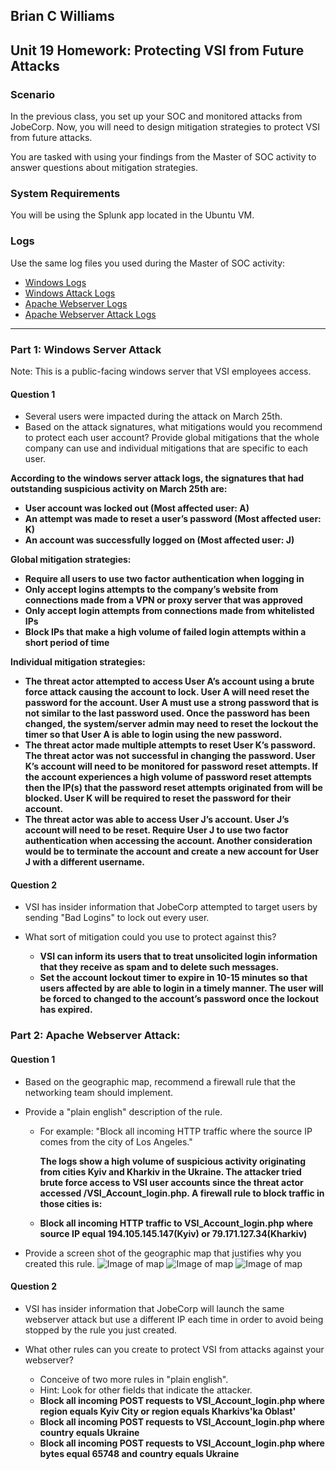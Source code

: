 ## Brian C Williams

## Unit 19 Homework: Protecting VSI from Future Attacks

### Scenario

In the previous class,  you set up your SOC and monitored attacks from JobeCorp. Now, you will need to design mitigation strategies to protect VSI from future attacks. 

You are tasked with using your findings from the Master of SOC activity to answer questions about mitigation strategies.

### System Requirements 

You will be using the Splunk app located in the Ubuntu VM.

### Logs

Use the same log files you used during the Master of SOC activity:

- [Windows Logs](resources/windows_server_logs.csv)
- [Windows Attack Logs](resources/windows_server_attack_logs.csv)
- [Apache Webserver Logs](resources/apache_logs.txt	)
- [Apache Webserver Attack Logs](resources/apache_attack_logs.txt	)

---

### Part 1: Windows Server Attack

Note: This is a public-facing windows server that VSI employees access.
 
#### Question 1
- Several users were impacted during the attack on March 25th.
- Based on the attack signatures, what mitigations would you recommend to protect each user account? Provide global mitigations that the whole company can use and individual mitigations that are specific to each user.
   
 **According to the windows server attack logs, the signatures that had outstanding suspicious activity on March 25th are:**
 
 * **User account was locked out (Most affected user: A)**
 * **An attempt was made to reset a user’s password (Most affected user: K)**
 * **An account was successfully logged on (Most affected user: J)**
 
 **Global mitigation strategies:**
 
 * **Require all users to use two factor authentication when logging in** 
 * **Only accept logins attempts to the company’s website from connections made from a VPN or proxy server that was approved**
 * **Only accept login attempts from connections made from whitelisted IPs**
 * **Block IPs that make a high volume of failed login attempts within a short period of time**

 **Individual mitigation strategies:**
 
 * **The threat actor attempted to access User A’s account using a brute force attack causing the account to lock. User A will need reset the password for the account. User A must use a strong password that is not similar to the last password used. Once the password has been changed, the system/server admin may need to reset the lockout the timer so that User A is able to login using the new password.**
 * **The threat actor made multiple attempts to reset User K’s password. The threat actor was not successful in changing the password. User K’s account will need to be monitored for password reset attempts. If the account experiences a high volume of password reset attempts then the IP(s) that the password reset attempts originated from will be blocked. User K will be required to reset the password for their account.**
 * **The threat actor was able to access User J’s account. User J’s account will need to be reset. Require User J to use two factor authentication when accessing the account. Another consideration would be to terminate the account and create a new account for User J with a different username.**

#### Question 2
- VSI has insider information that JobeCorp attempted to target users by sending "Bad Logins" to lock out every user.
- What sort of mitigation could you use to protect against this?
   
   * **VSI can inform its users that to treat unsolicited login information that they receive as spam and to delete such messages.**
   * **Set the account lockout timer to expire in 10-15 minutes so that users affected by are able to login in a timely manner. The user will be forced to changed to the account’s password once the lockout has expired.**
  

### Part 2: Apache Webserver Attack:

#### Question 1
- Based on the geographic map, recommend a firewall rule that the networking team should implement.
- Provide a "plain english" description of the rule.
  - For example: "Block all incoming HTTP traffic where the source IP comes from the city of Los Angeles."
      
      **The logs show a high volume of suspicious activity originating from cities Kyiv and Kharkiv in the Ukraine. The attacker tried brute force access to VSI user accounts since the threat actor accessed /VSI_Account_login.php. A firewall rule to block traffic in those cities is:**
      
   * **Block all incoming HTTP traffic to VSI_Account_login.php where source IP equal 194.105.145.147(Kyiv) or 79.171.127.34(Kharkiv)**

- Provide a screen shot of the geographic map that justifies why you created this rule. 
![Image of map](https://github.com/bwilliams4428/Cybersecurity-Homework/blob/main/19-SIEMs-2/images/map.PNG)
![Image of map](https://github.com/bwilliams4428/Cybersecurity-Homework/blob/main/19-SIEMs-2/images/County.PNG)
![Image of map](https://github.com/bwilliams4428/Cybersecurity-Homework/blob/main/19-SIEMs-2/images/City.PNG)


#### Question 2

- VSI has insider information that JobeCorp will launch the same webserver attack but use a different IP each time in order to avoid being stopped by the rule you just created.

- What other rules can you create to protect VSI from attacks against your webserver?
  - Conceive of two more rules in "plain english". 
  - Hint: Look for other fields that indicate the attacker.
   
   * **Block all incoming POST requests to VSI_Account_login.php where region equals Kyiv City or region equals Kharkivs'ka Oblast'**
   * **Block all incoming POST requests to VSI_Account_login.php where country equals Ukraine**
   * **Block all incoming POST requests to VSI_Account_login.php where bytes equal 65748 and country equals Ukraine**

 

